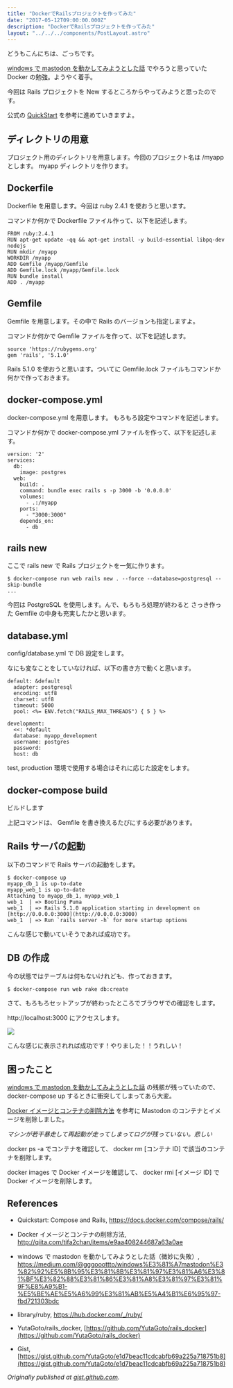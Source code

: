 ```yaml
---
title: "DockerでRailsプロジェクトを作ってみた"
date: "2017-05-12T09:00:00.000Z"
description: "DockerでRailsプロジェクトを作ってみた"
layout: "../../../components/PostLayout.astro"
---
```


どうもこんにちは、ごっちです。

[windows で mastodon を動かしてみようとした話](https://medium.com/@gggooottto/windows%E3%81%A7mastodon%E3%82%92%E5%8B%95%E3%81%8B%E3%81%97%E3%81%A6%E3%81%BF%E3%82%88%E3%81%86%E3%81%A8%E3%81%97%E3%81%9F%E8%A9%B1-%E5%BE%AE%E5%A6%99%E3%81%AB%E5%A4%B1%E6%95%97-fbd721303bdc) でやろうと思っていた Docker の勉強。ようやく着手。

今回は Rails プロジェクトを New するところからやってみようと思ったのです。

公式の [QuickStart](https://docs.docker.com/compose/rails/) を参考に進めていきますよ。

## ディレクトリの用意

プロジェクト用のディレクトリを用意します。今回のプロジェクト名は /myapp とします。 myapp ディレクトリを作ります。

## Dockerfile

Dockerfile を用意します。今回は ruby 2.4.1 を使おうと思います。

コマンドか何かで Dockerfile ファイル作って、以下を記述します。

    FROM ruby:2.4.1
    RUN apt-get update -qq && apt-get install -y build-essential libpq-dev nodejs
    RUN mkdir /myapp
    WORKDIR /myapp
    ADD Gemfile /myapp/Gemfile
    ADD Gemfile.lock /myapp/Gemfile.lock
    RUN bundle install
    ADD . /myapp

## Gemfile

Gemfile を用意します。その中で Rails のバージョンも指定しますよ。

コマンドか何かで Gemfile ファイルを作って、以下を記述します。

    source 'https://rubygems.org'
    gem 'rails', '5.1.0'

Rails 5.1.0 を使おうと思います。ついてに Gemfile.lock ファイルもコマンドか何かで作っておきます。

## docker-compose.yml

docker-compose.yml を用意します。 もろもろ設定やコマンドを記述します。

コマンドか何かで docker-compose.yml ファイルを作って、以下を記述します。

    version: '2'
    services:
      db:
        image: postgres
      web:
        build: .
        command: bundle exec rails s -p 3000 -b '0.0.0.0'
        volumes:
          - .:/myapp
        ports:
          - "3000:3000"
        depends_on:
          - db

## rails new

ここで rails new で Rails プロジェクトを一気に作ります。

    $ docker-compose run web rails new . --force --database=postgresql --skip-bundle
    ...

今回は PostgreSQL を使用します。んで、もろもろ処理が終わると さっき作った Gemfile の中身も充実したかと思います。

## database.yml

config/database.yml で DB 設定をします。

なにも変なことをしていなければ、以下の書き方で動くと思います。

    default: &default
      adapter: postgresql
      encoding: utf8
      charset: utf8
      timeout: 5000
      pool: <%= ENV.fetch("RAILS_MAX_THREADS") { 5 } %>

    development:
      <<: *default
      database: myapp_development
      username: postgres
      password:
      host: db

test, production 環境で使用する場合はそれに応じた設定をします。

## docker-compose build

ビルドします

上記コマンドは、 Gemfile を書き換えるたびにする必要があります。

## Rails サーバの起動

以下のコマンドで Rails サーバの起動をします。

    $ docker-compose up
    myapp_db_1 is up-to-date
    myapp_web_1 is up-to-date
    Attaching to myapp_db_1, myapp_web_1
    web_1  | => Booting Puma
    web_1  | => Rails 5.1.0 application starting in development on [http://0.0.0.0:3000](http://0.0.0.0:3000)
    web_1  | => Run `rails server -h` for more startup options

こんな感じで動いていそうであれば成功です。

## DB の作成

今の状態ではテーブルは何もないけれども、作っておきます。

    $ docker-compose run web rake db:create

さて、もろもろセットアップが終わったところでブラウザでの確認をします。

http://localhost:3000 にアクセスします。

![](https://cdn-images-1.medium.com/max/3152/0*CYBC_fRTuwQP4X6s.PNG)

こんな感じに表示されれば成功です！やりました！！うれしい！

## 困ったこと

[windows で mastodon を動かしてみようとした話](https://medium.com/@gggooottto/windows%E3%81%A7mastodon%E3%82%92%E5%8B%95%E3%81%8B%E3%81%97%E3%81%A6%E3%81%BF%E3%82%88%E3%81%86%E3%81%A8%E3%81%97%E3%81%9F%E8%A9%B1-%E5%BE%AE%E5%A6%99%E3%81%AB%E5%A4%B1%E6%95%97-fbd721303bdc) の残骸が残っていたので、 docker-compose up するときに衝突してしまってあら大変。

[Docker イメージとコンテナの削除方法](http://qiita.com/tifa2chan/items/e9aa408244687a63a0ae) を参考に Mastodon のコンテナとイメージを削除しました。

_マシンが若干暴走して再起動が走ってしまってログが残っていない。悲しい_

docker ps -a でコンテナを確認して、 docker rm [コンテナ ID] で該当のコンテナを削除します。

docker images で Docker イメージを確認して、 docker rmi [イメージ ID] で Docker イメージを削除します。

## References

- Quickstart: Compose and Rails, https://docs.docker.com/compose/rails/

- Docker イメージとコンテナの削除方法, http://qiita.com/tifa2chan/items/e9aa408244687a63a0ae

- windows で mastodon を動かしてみようとした話（微妙に失敗）, https://medium.com/@gggooottto/windows%E3%81%A7mastodon%E3%82%92%E5%8B%95%E3%81%8B%E3%81%97%E3%81%A6%E3%81%BF%E3%82%88%E3%81%86%E3%81%A8%E3%81%97%E3%81%9F%E8%A9%B1-%E5%BE%AE%E5%A6%99%E3%81%AB%E5%A4%B1%E6%95%97-fbd721303bdc

- library/ruby, https://hub.docker.com/_/ruby/

- YutaGoto/rails_docker, [https://github.com/YutaGoto/rails_docker](https://github.com/YutaGoto/rails_docker)

- Gist, [https://gist.github.com/YutaGoto/e1d7beac11cdcabfb69a225a718751b8](https://gist.github.com/YutaGoto/e1d7beac11cdcabfb69a225a718751b8)

_Originally published at [gist.github.com](https://gist.github.com/YutaGoto/e1d7beac11cdcabfb69a225a718751b8)._
